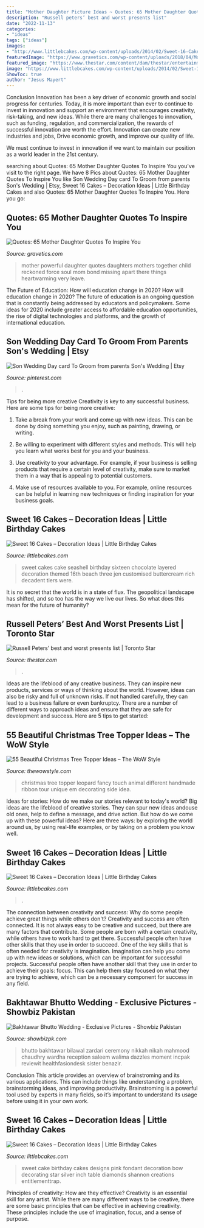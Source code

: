 ```yaml
---
title: "Mother Daughter Picture Ideas ~ Quotes: 65 Mother Daughter Quotes To Inspire You"
description: "Russell peters’ best and worst presents list"
date: "2022-11-13"
categories:
- "ideas"
tags: ["ideas"]
images:
- "http://www.littlebcakes.com/wp-content/uploads/2014/02/Sweet-16-Cake-Designs.jpg"
featuredImage: "https://www.gravetics.com/wp-content/uploads/2018/04/Mothers-and-daughters-together-are-a-powerful-force-to-be-reckoned-with..jpg"
featured_image: "https://www.thestar.com/content/dam/thestar/entertainment/2011/11/30/russell_peters_best_and_worst_presents_list/russellpeters.jpeg"
image: "https://www.littlebcakes.com/wp-content/uploads/2014/02/Sweet-16-Cakes.jpg"
ShowToc: true
author: "Jesus Mayert"
---
```



Conclusion
Innovation has been a key driver of economic growth and social progress for centuries. Today, it is more important than ever to continue to invest in innovation and support an environment that encourages creativity, risk-taking, and new ideas.
While there are many challenges to innovation, such as funding, regulation, and commercialization, the rewards of successful innovation are worth the effort. Innovation can create new industries and jobs, Drive economic growth, and improve our quality of life.

We must continue to invest in innovation if we want to maintain our position as a world leader in the 21st century.

	

		
searching about Quotes: 65 Mother Daughter Quotes To Inspire You you've visit to the right page. We have 8 Pics about Quotes: 65 Mother Daughter Quotes To Inspire You like Son Wedding Day card To Groom from parents Son&#039;s Wedding | Etsy, Sweet 16 Cakes – Decoration Ideas | Little Birthday Cakes and also Quotes: 65 Mother Daughter Quotes To Inspire You. Here you go:
		
    
## Quotes: 65 Mother Daughter Quotes To Inspire You

<img loading=lazy src="https://www.gravetics.com/wp-content/uploads/2018/04/Mothers-and-daughters-together-are-a-powerful-force-to-be-reckoned-with..jpg" onerror="this.onerror=null;this.src='https://tse1.mm.bing.net/th?id=OIP.kSbTGv4t-YkZkmOb2TMgswAAAA&amp;pid=15.1';" alt="Quotes: 65 Mother Daughter Quotes To Inspire You">

_Source: gravetics.com_

>mother powerful daughter quotes daughters mothers together child reckoned force soul mom bond missing apart there things heartwarming very leave. 

	

The Future of Education: How will education change in 2020?
How will education change in 2020? The future of education is an ongoing question that is constantly being addressed by educators and policymakers. Some ideas for 2020 include greater access to affordable education opportunities, the rise of digital technologies and platforms, and the growth of international education.

    
## Son Wedding Day Card To Groom From Parents Son&#039;s Wedding | Etsy

<img loading=lazy src="https://i.pinimg.com/736x/9d/13/1f/9d131f674c9865edb3a1c3cc5f0d336b.jpg" onerror="this.onerror=null;this.src='https://tse3.mm.bing.net/th?id=OIP.7jpqUh43iR2ow0a1ixEPywHaJ3&amp;pid=15.1';" alt="Son Wedding Day card To Groom from parents Son&#039;s Wedding | Etsy">

_Source: pinterest.com_

>. 

	

Tips for being more creative
Creativity is key to any successful business. Here are some tips for being more creative:
1. Take a break from your work and come up with new ideas. This can be done by doing something you enjoy, such as painting, drawing, or writing.

2. Be willing to experiment with different styles and methods. This will help you learn what works best for you and your business.

3. Use creativity to your advantage. For example, if your business is selling products that require a certain level of creativity, make sure to market them in a way that is appealing to potential customers.

4. Make use of resources available to you. For example, online resources can be helpful in learning new techniques or finding inspiration for your business goals.


    
## Sweet 16 Cakes – Decoration Ideas | Little Birthday Cakes

<img loading=lazy src="http://www.littlebcakes.com/wp-content/uploads/2014/02/Sweet-16-Cakes-Ideas.jpg" onerror="this.onerror=null;this.src='https://tse2.mm.bing.net/th?id=OIP.Qhg5BdUPRfx7ZYJqtAjxWgHaLI&amp;pid=15.1';" alt="Sweet 16 Cakes – Decoration Ideas | Little Birthday Cakes">

_Source: littlebcakes.com_

>sweet cakes cake seashell birthday sixteen chocolate layered decoration themed 16th beach three jen customised buttercream rich decadent tiers were. 

	

It is no secret that the world is in a state of flux. The geopolitical landscape has shifted, and so too has the way we live our lives. So what does this mean for the future of humanity? 

    
## Russell Peters’ Best And Worst Presents List | Toronto Star

<img loading=lazy src="https://www.thestar.com/content/dam/thestar/entertainment/2011/11/30/russell_peters_best_and_worst_presents_list/russellpeters.jpeg" onerror="this.onerror=null;this.src='https://tse1.mm.bing.net/th?id=OIP.mcgecCK5lW-RzZh45t2rcwHaLI&amp;pid=15.1';" alt="Russell Peters’ best and worst presents list | Toronto Star">

_Source: thestar.com_

>. 

	

Ideas are the lifeblood of any creative business. They can inspire new products, services or ways of thinking about the world. However, ideas can also be risky and full of unknown risks. If not handled carefully, they can lead to a business failure or even bankruptcy. There are a number of different ways to approach ideas and ensure that they are safe for development and success. Here are 5 tips to get started:

    
## 55 Beautiful Christmas Tree Topper Ideas – The WoW Style

<img loading=lazy src="http://thewowstyle.com/wp-content/uploads/2014/11/554.jpg" onerror="this.onerror=null;this.src='https://tse4.mm.bing.net/th?id=OIP.NuZ9BB3Gbsa51AD9t2RFAQHaLG&amp;pid=15.1';" alt="55 Beautiful Christmas Tree Topper Ideas – The WoW Style">

_Source: thewowstyle.com_

>christmas tree topper leopard fancy touch animal different handmade ribbon tour unique em decorating side idea. 

	

Ideas for stories: How do we make our stories relevant to today's world?
Big ideas are the lifeblood of creative stories. They can spur new ideas andouse old ones, help to define a message, and drive action. But how do we come up with these powerful ideas? Here are three ways: by exploring the world around us, by using real-life examples, or by taking on a problem you know well.

    
## Sweet 16 Cakes – Decoration Ideas | Little Birthday Cakes

<img loading=lazy src="https://www.littlebcakes.com/wp-content/uploads/2014/02/Sweet-16-Cakes.jpg" onerror="this.onerror=null;this.src='https://tse1.mm.bing.net/th?id=OIP.ugYtZk43OYDZ0EfsAI7ZngHaL7&amp;pid=15.1';" alt="Sweet 16 Cakes – Decoration Ideas | Little Birthday Cakes">

_Source: littlebcakes.com_

>. 

	

The connection between creativity and success: Why do some people achieve great things while others don't?
Creativity and success are often connected. It is not always easy to be creative and succeed, but there are many factors that contribute. Some people are born with a certain creativity, while others have to work hard to get there. Successful people often have other skills that they use in order to succeed. One of the key skills that is often needed for creativity is imagination. Imagination can help you come up with new ideas or solutions, which can be important for successful projects. Successful people often have another skill that they use in order to achieve their goals: focus. This can help them stay focused on what they are trying to achieve, which can be a necessary component for success in any field.

    
## Bakhtawar Bhutto Wedding - Exclusive Pictures - Showbiz Pakistan

<img loading=lazy src="https://showbizpk.com/wp-content/uploads/2021/01/bakhtawar_bhutto_2aa-682x1024.jpg" onerror="this.onerror=null;this.src='https://tse2.mm.bing.net/th?id=OIP.lIbbyGU-9Uopabu2M79A7wHaLH&amp;pid=15.1';" alt="Bakhtawar Bhutto Wedding - Exclusive Pictures - Showbiz Pakistan">

_Source: showbizpk.com_

>bhutto bakhtawar bilawal zardari ceremony nikkah nikah mahmood chaudhry wardha reception saleem walima dazzles moment incpak reviewit healthfasiondesk sister benazir. 

	

Conclusion
This article provides an overview of brainstroming and its various applications. This can include things like understanding a problem, brainstorming ideas, and improving productivity. Brainstroming is a powerful tool used by experts in many fields, so it’s important to understand its usage before using it in your own work.

    
## Sweet 16 Cakes – Decoration Ideas | Little Birthday Cakes

<img loading=lazy src="http://www.littlebcakes.com/wp-content/uploads/2014/02/Sweet-16-Cake-Designs.jpg" onerror="this.onerror=null;this.src='https://tse4.mm.bing.net/th?id=OIP.q4EwKaDHYu_Ow7TWRIpPMgHaLI&amp;pid=15.1';" alt="Sweet 16 Cakes – Decoration Ideas | Little Birthday Cakes">

_Source: littlebcakes.com_

>sweet cake birthday cakes designs pink fondant decoration bow decorating star silver inch table diamonds shannon creations entitlementtrap. 

	

Principles of creativity: How are they effective?
Creativity is an essential skill for any artist. While there are many different ways to be creative, there are some basic principles that can be effective in achieving creativity. These principles include the use of imagination, focus, and a sense of purpose.

